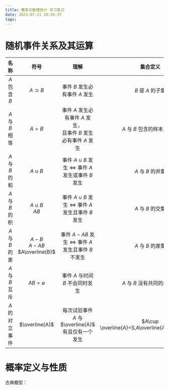 ```yaml
---
title: 概率论数理统计 学习笔记
date: 2023-07-21 20:26:37
tags:
---
```



# 随机事件关系及其运算

|      名称       |                   符号                   |                                 理解                                 |                     集合定义                     |
| :-------------: | :--------------------------------------: | :------------------------------------------------------------------: | :----------------------------------------------: |
|  $A$ 包含 $B$   |               $A\supset B$               |                    事件 $B$ 发生必有事件 $A$ 发生                    |                $B$ 是 $A$ 的子集                 |
| $A$ 与 $B$ 相等 |                  $A=B$                   | 事件 $A$ 发生必有事件 $A$ 发生，<br>且事件 $B$ 发生必有事件 $A$ 发生 |           $A$ 与 $B$ 包含的样本点相同            |
| $A$ 与 $B$ 的和 |                $A\cup B$                 |  事件 $A\cup B$ 发生 $\Leftrightarrow$ 事件 $A$ 发生或事件 $B$ 发生  |                $A$ 与 $B$ 的并集                 |
| $A$ 与 $B$ 的积 |           $A\cup B$ <br> $AB$            |  事件 $A\cup B$ 发生 $\Leftrightarrow$ 事件 $A$ 发生且事件 $B$ 发生  |                $A$ 与 $B$ 的交集                 |
| $A$ 与 $B$ 的差 | <p>$A-B$<br>$A-AB$<br>$A\overline{B}$<p> |  事件 $A-AB$ 发生 $\Leftrightarrow$ 事件 $A$ 发生且事件 $B$ 不发生   |                $A$ 与 $B$ 的差集                 |
| $A$ 与 $B$ 互斥 |             $AB=\varnothing$             |                   事件 $A$ 与时间 $B$ 不会同时发生                   |           $A$ 与 $B$ 没有共同的样本点            |
| $A$ 的对立事件  |              $\overline{A}$              |         每次试验事件 $A$ 与  $\overline{A}$ 有且仅有一个发生         | $A\cup \overline{A}=S,A\overline{A}=\varnothing$ |

# 概率定义与性质

古典概型：